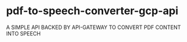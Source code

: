 # pdf-to-speech-converter-gcp-api
A SIMPLE API BACKED BY API-GATEWAY TO CONVERT PDF CONTENT INTO SPEECH 
